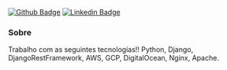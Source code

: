 [![Github Badge](https://img.shields.io/badge/-Github-000?style=flat-square&logo=Github&logoColor=white&link=https://github.com/fagnerpsantos)](https://github.com/marcosgit93)
[![Linkedin Badge](https://img.shields.io/badge/-LinkedIn-blue?style=flat-square&logo=Linkedin&logoColor=white&link=https://www.linkedin.com/in/fagnerpsantos/)](https://www.linkedin.com/in/marcos-vinicius-01770767/)

### Sobre
Trabalho com as seguintes tecnologias!!
 Python, 
 Django, 
 DjangoRestFramework,
 AWS,
 GCP,
 DigitalOcean,
 Nginx,
 Apache.
